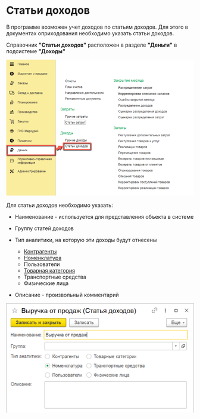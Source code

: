 # Статьи доходов

В программе возможен учет доходов по статьям доходов. Для этого в документах оприходования необходимо указать статьи доходов.

Справочник **"Статьи доходов"** расположен в разделе **"Деньги"** в подсистеме **"Доходы"**

[![2][2]][2]

Для статьи доходов необходимо указать:

- Наименование - используется для представления объекта в системе
- Группу статей доходов
- Тип аналитики, на которую эти доходы будут отнесены

    - [Контрагенты](../CommonInformation/Contractor.md)
    - [Номенклатура](../CommonInformation/Nomenclature.md)
    - Пользователи
    - [Товарная категория](../CommonInformation/РroductCategory.md)
    - Транспортные средства
    - Физические лица

- Описание - произвольный комментарий

[![1][1]][1]

[1]: IncomeItems.assets/1.png
[2]: IncomeItems.assets/2.png
